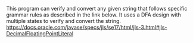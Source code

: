 This program can verify and convert any given string that follows specific grammar rules as described in the link below. It uses a DFA design with multiple states to verify and convert the string.
https://docs.oracle.com/javase/specs/jls/se17/html/jls-3.html#jls-DecimalFloatingPointLiteral
